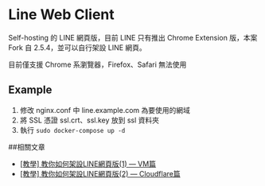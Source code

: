 # Line Web Client

Self-hosting 的 LINE 網頁版，目前 LINE 只有推出 Chrome Extension 版，本案 Fork 自 2.5.4，並可以自行架設 LINE 網頁。

目前僅支援 Chrome 系瀏覽器，Firefox、Safari 無法使用

## Example
1. 修改 nginx.conf 中 line.example.com 為要使用的網域
2. 將 SSL 憑證 ssl.crt、ssl.key 放到 ssl 資料夾
3. 執行 `sudo docker-compose up -d `

##相關文章
- [[教學] 教你如何架設LINE網頁版(1) — VM篇](https://chouhsiang.medium.com/%E6%95%99%E5%AD%B8-%E6%95%99%E4%BD%A0%E5%A6%82%E4%BD%95%E6%9E%B6%E8%A8%ADline%E7%B6%B2%E9%A0%81%E7%89%88-17723ec5db06)
- [[教學] 教你如何架設LINE網頁版(2) — Cloudflare篇](https://chouhsiang.medium.com/%E6%95%99%E5%AD%B8-%E6%95%99%E4%BD%A0%E5%A6%82%E4%BD%95%E6%9E%B6%E8%A8%ADline%E7%B6%B2%E9%A0%81%E7%89%88-2-cloudflare%E7%AF%87-f4df6f7e2467)
